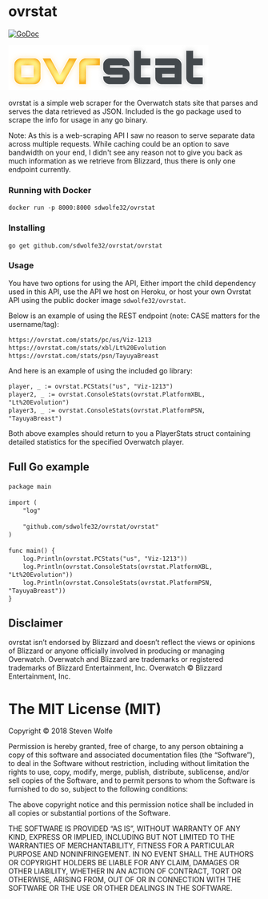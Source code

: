 # ovrstat

[![GoDoc](https://godoc.org/github.com/sdwolfe32/ovrstat/goow?status.svg)](https://godoc.org/github.com/sdwolfe32/ovrstat/goow)

![alt text](/img/ovrstatdarksmall.png "ovrstat")

ovrstat is a simple web scraper for the Overwatch stats site that parses and serves the data retrieved as JSON. Included is the go package used to scrape the info for usage in any go binary.

Note: As this is a web-scraping API I saw no reason to serve separate data across multiple requests. While caching could be an option to save bandwidth on your end, I didn't see any reason not to give you back as much information as we retrieve from Blizzard, thus there is only one endpoint currently.

### Running with Docker
```
docker run -p 8000:8000 sdwolfe32/ovrstat
```
### Installing
```
go get github.com/sdwolfe32/ovrstat/ovrstat
```
### Usage

You have two options for using the API, Either import the child dependency used in this API, use the API we host on Heroku, or host your own Ovrstat API using the public docker image `sdwolfe32/ovrstat`.

Below is an example of using the REST endpoint (note: CASE matters for the username/tag):
```
https://ovrstat.com/stats/pc/us/Viz-1213
https://ovrstat.com/stats/xbl/Lt%20Evolution
https://ovrstat.com/stats/psn/TayuyaBreast
```

And here is an example of using the included go library:
```
player, _ := ovrstat.PCStats("us", "Viz-1213")
player2, _ := ovrstat.ConsoleStats(ovrstat.PlatformXBL, "Lt%20Evolution")
player3, _ := ovrstat.ConsoleStats(ovrstat.PlatformPSN, "TayuyaBreast")
```
Both above examples should return to you a PlayerStats struct containing detailed statistics for the specified Overwatch player.

## Full Go example

```
package main

import (
	"log"

	"github.com/sdwolfe32/ovrstat/ovrstat"
)

func main() {
	log.Println(ovrstat.PCStats("us", "Viz-1213"))
	log.Println(ovrstat.ConsoleStats(ovrstat.PlatformXBL, "Lt%20Evolution"))
	log.Println(ovrstat.ConsoleStats(ovrstat.PlatformPSN, "TayuyaBreast"))
}
```

## Disclaimer
ovrstat isn’t endorsed by Blizzard and doesn’t reflect the views or opinions of Blizzard or anyone officially involved in producing or managing Overwatch. Overwatch and Blizzard are trademarks or registered trademarks of Blizzard Entertainment, Inc. Overwatch © Blizzard Entertainment, Inc.

The MIT License (MIT)
=====================

Copyright © 2018 Steven Wolfe

Permission is hereby granted, free of charge, to any person
obtaining a copy of this software and associated documentation
files (the “Software”), to deal in the Software without
restriction, including without limitation the rights to use,
copy, modify, merge, publish, distribute, sublicense, and/or sell
copies of the Software, and to permit persons to whom the
Software is furnished to do so, subject to the following
conditions:

The above copyright notice and this permission notice shall be
included in all copies or substantial portions of the Software.

THE SOFTWARE IS PROVIDED “AS IS”, WITHOUT WARRANTY OF ANY KIND,
EXPRESS OR IMPLIED, INCLUDING BUT NOT LIMITED TO THE WARRANTIES
OF MERCHANTABILITY, FITNESS FOR A PARTICULAR PURPOSE AND
NONINFRINGEMENT. IN NO EVENT SHALL THE AUTHORS OR COPYRIGHT
HOLDERS BE LIABLE FOR ANY CLAIM, DAMAGES OR OTHER LIABILITY,
WHETHER IN AN ACTION OF CONTRACT, TORT OR OTHERWISE, ARISING
FROM, OUT OF OR IN CONNECTION WITH THE SOFTWARE OR THE USE OR
OTHER DEALINGS IN THE SOFTWARE.
